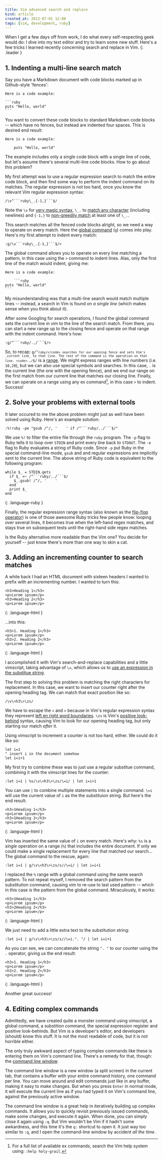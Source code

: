 ```yaml
---
title: Vim advanced search and replace
kind: article
created_at: 2012-07-01 12:00
tags: [vim, development, ruby]
---
```

When I get a few days off from work, I do what every self-respecting geek would
do: I dive into my text editor and try to learn some new stuff. Here's a few
    tricks I learned recently concerning search and replace in Vim.
{: .leader }

## 1. Indenting a multi-line search match

Say you have a Markdown document with code blocks marked up in Github-style
'fences':

    Here is a code example:

    ```ruby
    puts "Hello, world"
    ```

You want to convert these code blocks to standard Markdown code blocks -- which
have no fences, but instead are indented four spaces. This is desired end
result:

    Here is a code example:

        puts "Hello, world"

The example includes only a single code block with a single line of code, but
let's assume there's several multi-line code blocks. How to go about this
problem?

My first attempt was to use a regular expression search to match the entire
code block, and then find some way to perform the indent command on its
matches. The regular expression is not too hard, once you know the relevant Vim
regular expression syntax:

    /\v^```ruby\_.{-1,}```$/

Note the `\v` for [very magic syntax][magic], `\_.` to [match any
character][anychar] (including newlines) and `{-1,}` to [non-greedily
match][nongreedy] at least one of `\_.`.

This search matches all the fenced code blocks alright, so we need a way to
operate on every match. Here the [global command][global] (`g`) comes into
play. Here's my first attempt to indent every match:

    :g/\v```ruby\_.{-1,}```$/>

The global command allows you to operate on every line matching a pattern, in
this case using the `>` command to indent lines. Alas, only the first line of
the match would indent, giving me:

    Here is a code example:

        ```ruby
    puts "Hello, world"
    ```

My misunderstanding was that a multi-line search would match multiple lines --
instead, a search in Vim is found on _a single line_ (which makes sense when
you think about it).

After some Googling for search operations, I found the global command sets the
current line in vim to the line of the search match. From there, you can start
a new range up to the closing fence and operate on that range with the indent
command. Here's how:

    :g/^```ruby/.,/```$/>

So, to recap: <code>g/^```ruby/</code> searches for our opening fence and sets
Vim's _current line_ to that line. The rest of the command is the operation on
that line. <code>.,/```$/</code> is a [range][]. We might express ranges with
line numbers (i.e. `10,20`), but we can also use special symbols and searches.
In this case, `.` is the current line (the one with the opening fence), and we
end our range on the first match from our current line that matches our closing
line. Finally, we can operate on a range using any ex command[^1], in this case
`>` to indent. Success!

## 2. Solve your problems with external tools

It later occured to me the above problem might just as well have been solved
using Ruby. Here's an example solution:

    :%!ruby -pe "gsub /^/, '    ' if /^```ruby/../```$/"

We use `%!` to filter the entire file through the `ruby` program. The `-p` flag
to Ruby tells it to loop over `STDIN` and print every line back to `STDOUT`.
The `-e` flag to Ruby evaluates a string of Ruby code. Since `-p` put Ruby in
the special command-line mode, `gsub` and and regular expressions are
implicitly sent to the current line. The above string of Ruby code is
equivalent to the following program:

    while $_ = STDIN.gets
      if $_ =~ /^```ruby/../```$/
        $_.gsub! /^/, '    '
      end
      print $_
    end
{: .language-ruby }

Finally, the regular expression range syntax (also known as the [flip-flop
operator][flipflop]) is one of those awesome Ruby tricks few people know:
looping over several lines, it becomes true when the left-hand regex matches,
and stays true on subsequent tests until the right-hand side regex matches.

Is the Ruby alternative more readable than the Vim one? You decide for yourself
-- just know there's more than one way to skin a cat.

## 3. Adding an incrementing counter to search matches

A while back I had an HTML document with sixteen headers I wanted to prefix
with an incrementing number. I wanted to turn this:

    <h3>Heading 1</h3>
    <p>Lorem ipsum</p>
    <h3>Heading 2</h3>
    <p>Lorem ipsum</p>
{: .language-html }

…into this:

    <h3>1. Heading 1</h3>
    <p>Lorem ipsum</p>
    <h3>2. Heading 2</h3>
    <p>Lorem ipsum</p>
{: .language-html }

I accomplished it with Vim's search-and-replace capabilities and a little
vimscript, taking advantage of `\=`, which allows us to [use an expression in
the substitue string][expr].

The first step to solving this problem is matching the right characters for
replacement. In this case, we want to insert our counter right after the
opening heading tag. We can match that exact position like so:

    /\v\<h3\>\zs/

We have to escape the `<` and `>` because in Vim's regular expression syntax
they represent [left en right word boundaries][boundaries]. `\zs` is Vim's
[positive look-behind][plb] syntax, causing Vim to look for our opening heading
tag, but only starting our match _after_ it.

Using vimscript to increment a counter is not too hard, either. We could do it
like so:

    let i=1
    " insert i in the document somehow
    let i=i+1

My first try to combine these was to just use a regular substitue command,
combining it with the vimscript lines for the counter:

    :let i=1 | %s/\v\<h3\>\zs/\=i/ | let i=i+1

You can use `|` to combine multiple statements into a single command. `\=i`
will use the current value of `i` as the the substituion string. But here's the
end result:

    <h3>1Heading 1</h3>
    <p>Lorem ipsum</p>
    <h3>1Heading 2</h3>
    <p>Lorem ipsum</p>
{: .language-html }

Vim has inserted the same value of `i` on every match. Here's why: `%s` is a
_single_ operation on a range (`%`) that includes the entire document. If only
we could make a single replacement for every line that matched our search… The
global command to the rescue, again:

    :let i=1 | g/\v\<h3\>\zs/s//\=i/ | let i=i+1

I replaced the `%` range with a global command using the same search pattern.
To not repeat myself, I removed the search pattern from the substitution
command, causing vim to re-use to last used pattern -- which in this case is
the pattern from the global command. Miraculously, it works:

    <h3>1Heading 1</h3>
    <p>Lorem ipsum</p>
    <h3>2Heading 2</h3>
    <p>Lorem ipsum</p>
{: .language-html }

We just need to add a little extra text to the substitution string:

    :let i=1 | g/\v\<h3\>\zs/s//\=i.". "/ | let i=i+1

As you can see, we can concatenate the string `". "` to our counter using the
`.` operator, giving us the end result:

    <h3>1. Heading 1</h3>
    <p>Lorem ipsum</p>
    <h3>2. Heading 2</h3>
    <p>Lorem ipsum</p>
{: .language-html }

Another great success!

## 4. Editing complex commands

Admittedly, we have created quite a monster command using vimscript, a global
command, a substition command, the special expression register and positive
look-behinds. But Vim is a developer's editor, and developers (should) know
this stuff. It is not the most readable of code, but it is not horrible either.

The only truly awkward aspect of typing complex commands like these is entering
them on Vim's command line. There's a remedy for that, though: the [command
line window][clw].

The command line window is a new window (a split screen) in the current tab,
that contains a buffer with your entire command history, one command per line.
You can move around and edit commands just like in any buffer, making it easy
to make changes. But when you press `Enter` in normal mode, it will execute the
current line as if you had typed it on Vim's command line, against the
previously active window.

The command line window is a great help in iteratively building up complex
commands. It allows you to quickly revisit previously issued commands, make
some changes, and execute it again. When done, you can simply close it again
using `:q`. But Vim wouldn't be Vim if it hadn't some awkardness, and this time
it's the `q:` shortcut to open it. It just way too similar to `:q`, and I open
the command-line window by accident _all the time_.

[magic]: http://vimdoc.sourceforge.net/htmldoc/pattern.html#/magic
[anychar]: http://vimdoc.sourceforge.net/htmldoc/pattern.html#/\_.
[nongreedy]: http://vimdoc.sourceforge.net/htmldoc/pattern.html#/\{-
[global]: http://vimdoc.sourceforge.net/htmldoc/repeat.html#:g
[range]: http://vimdoc.sourceforge.net/htmldoc/cmdline.html#:range
[flipflop]: http://www.ruby-doc.org/docs/ProgrammingRuby/html/tut_expressions.html#S6
[boundaries]: http://vimdoc.sourceforge.net/htmldoc/pattern.html#/\<
[plb]: http://vimdoc.sourceforge.net/htmldoc/pattern.html#/\zs
[expr]: http://vimdoc.sourceforge.net/htmldoc/change.html#:s\=
[clw]: http://vimdoc.sourceforge.net/htmldoc/cmdline.html#command-line-window

[^1]: For a full list of available ex commands, search the Vim help system using: `:help holy-grail`.
